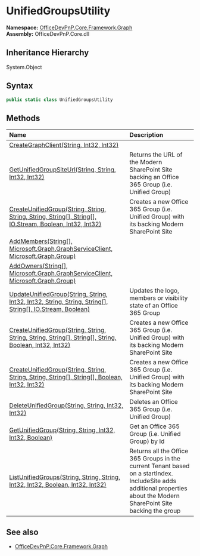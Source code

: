 # UnifiedGroupsUtility
  

**Namespace:** [OfficeDevPnP.Core.Framework.Graph](OfficeDevPnP.Core.Framework.Graph.md)  
**Assembly:** OfficeDevPnP.Core.dll  
## Inheritance Hierarchy
System.Object  
## Syntax
```C#
public static class UnifiedGroupsUtility
```
## Methods
|**Name**|**Description**|
|:-----|:-----|
| [CreateGraphClient(String, Int32, Int32)](OfficeDevPnP.Core.Framework.Graph.UnifiedGroupsUtility.CreateGraphClientStringInt32Int32.md) | 
| [GetUnifiedGroupSiteUrl(String, String, Int32, Int32)](OfficeDevPnP.Core.Framework.Graph.UnifiedGroupsUtility.GetUnifiedGroupSiteUrlStringStringInt32Int32.md) | Returns the URL of the Modern SharePoint Site backing an Office 365 Group (i.e. Unified Group)
| [CreateUnifiedGroup(String, String, String, String, String[], String[], IO.Stream, Boolean, Int32, Int32)](OfficeDevPnP.Core.Framework.Graph.UnifiedGroupsUtility.CreateUnifiedGroupStringStringStringStringString[]String[]IO.StreamBooleanInt32Int32.md) | Creates a new Office 365 Group (i.e. Unified Group) with its backing Modern SharePoint Site
| [AddMembers(String[], Microsoft.Graph.GraphServiceClient, Microsoft.Graph.Group)](OfficeDevPnP.Core.Framework.Graph.UnifiedGroupsUtility.AddMembersString[]Microsoft.Graph.GraphServiceClientMicrosoft.Graph.Group.md) | 
| [AddOwners(String[], Microsoft.Graph.GraphServiceClient, Microsoft.Graph.Group)](OfficeDevPnP.Core.Framework.Graph.UnifiedGroupsUtility.AddOwnersString[]Microsoft.Graph.GraphServiceClientMicrosoft.Graph.Group.md) | 
| [UpdateUnifiedGroup(String, String, Int32, Int32, String, String, String[], String[], IO.Stream, Boolean)](OfficeDevPnP.Core.Framework.Graph.UnifiedGroupsUtility.UpdateUnifiedGroupStringStringInt32Int32StringStringString[]String[]IO.StreamBoolean.md) | Updates the logo, members or visibility state of an Office 365 Group
| [CreateUnifiedGroup(String, String, String, String, String[], String[], String, Boolean, Int32, Int32)](OfficeDevPnP.Core.Framework.Graph.UnifiedGroupsUtility.CreateUnifiedGroupStringStringStringStringString[]String[]StringBooleanInt32Int32.md) | Creates a new Office 365 Group (i.e. Unified Group) with its backing Modern SharePoint Site
| [CreateUnifiedGroup(String, String, String, String, String[], String[], Boolean, Int32, Int32)](OfficeDevPnP.Core.Framework.Graph.UnifiedGroupsUtility.CreateUnifiedGroupStringStringStringStringString[]String[]BooleanInt32Int32.md) | Creates a new Office 365 Group (i.e. Unified Group) with its backing Modern SharePoint Site
| [DeleteUnifiedGroup(String, String, Int32, Int32)](OfficeDevPnP.Core.Framework.Graph.UnifiedGroupsUtility.DeleteUnifiedGroupStringStringInt32Int32.md) | Deletes an Office 365 Group (i.e. Unified Group)
| [GetUnifiedGroup(String, String, Int32, Int32, Boolean)](OfficeDevPnP.Core.Framework.Graph.UnifiedGroupsUtility.GetUnifiedGroupStringStringInt32Int32Boolean.md) | Get an Office 365 Group (i.e. Unified Group) by Id
| [ListUnifiedGroups(String, String, String, Int32, Int32, Boolean, Int32, Int32)](OfficeDevPnP.Core.Framework.Graph.UnifiedGroupsUtility.ListUnifiedGroupsStringStringStringInt32Int32BooleanInt32Int32.md) | Returns all the Office 365 Groups in the current Tenant based on a startIndex. IncludeSite adds additional properties about the Modern SharePoint Site backing the group
## See also
- [OfficeDevPnP.Core.Framework.Graph](OfficeDevPnP.Core.Framework.Graph.md)
